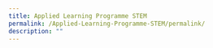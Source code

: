 ```yaml
---
title: Applied Learning Programme STEM
permalink: /Applied-Learning-Programme-STEM/permalink/
description: ""
---
```

